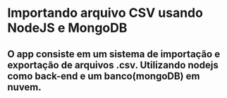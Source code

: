 # Importando arquivo CSV usando NodeJS e MongoDB

## O app consiste em um sistema de importação e exportação de arquivos .csv. Utilizando nodejs como back-end e um banco(mongoDB) em nuvem. 

